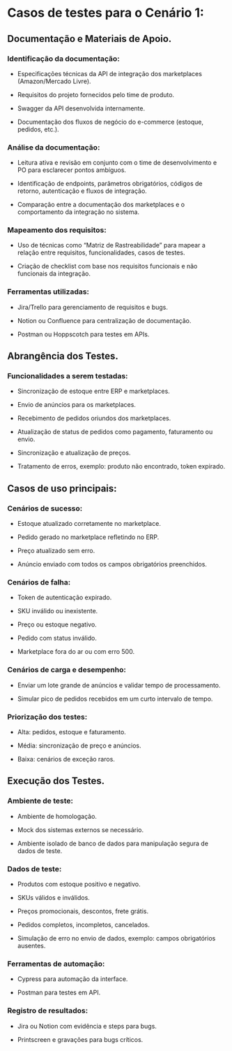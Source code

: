 # Casos de testes para o Cenário 1:

## Documentação e Materiais de Apoio.

### Identificação da documentação:

- Especificações técnicas da API de integração dos marketplaces (Amazon/Mercado Livre).

- Requisitos do projeto fornecidos pelo time de produto.

- Swagger da API desenvolvida internamente.

- Documentação dos fluxos de negócio do e-commerce (estoque, pedidos, etc.).

### Análise da documentação:

- Leitura ativa e revisão em conjunto com o time de desenvolvimento e PO para esclarecer pontos ambíguos.

- Identificação de endpoints, parâmetros obrigatórios, códigos de retorno, autenticação e fluxos de integração.

- Comparação entre a documentação dos marketplaces e o comportamento da integração no sistema.

### Mapeamento dos requisitos:

- Uso de técnicas como “Matriz de Rastreabilidade” para mapear a relação entre requisitos, funcionalidades, casos de testes.

- Criação de checklist com base nos requisitos funcionais e não funcionais da integração.

### Ferramentas utilizadas:

- Jira/Trello para gerenciamento de requisitos e bugs.

- Notion ou Confluence para centralização de documentação.

- Postman ou Hoppscotch para testes em APIs.

## Abrangência dos Testes.

### Funcionalidades a serem testadas:

- Sincronização de estoque entre ERP e marketplaces.

- Envio de anúncios para os marketplaces.

- Recebimento de pedidos oriundos dos marketplaces.

- Atualização de status de pedidos como pagamento, faturamento ou envio.

- Sincronização e atualização de preços.

- Tratamento de erros, exemplo: produto não encontrado, token expirado.

## Casos de uso principais:

### Cenários de sucesso:

- Estoque atualizado corretamente no marketplace.

- Pedido gerado no marketplace refletindo no ERP.

- Preço atualizado sem erro.

- Anúncio enviado com todos os campos obrigatórios preenchidos.

### Cenários de falha:

- Token de autenticação expirado.

- SKU inválido ou inexistente.

- Preço ou estoque negativo.

- Pedido com status inválido.

- Marketplace fora do ar ou com erro 500.

### Cenários de carga e desempenho:

- Enviar um lote grande de anúncios e validar tempo de processamento.

- Simular pico de pedidos recebidos em um curto intervalo de tempo.

### Priorização dos testes:

- Alta: pedidos, estoque e faturamento.

- Média: sincronização de preço e anúncios.

- Baixa: cenários de exceção raros.

## Execução dos Testes.

### Ambiente de teste:

- Ambiente de homologação.

- Mock dos sistemas externos se necessário.

- Ambiente isolado de banco de dados para manipulação segura de dados de teste.

### Dados de teste:

- Produtos com estoque positivo e negativo.

- SKUs válidos e inválidos.

- Preços promocionais, descontos, frete grátis.

- Pedidos completos, incompletos, cancelados.

- Simulação de erro no envio de dados, exemplo: campos obrigatórios ausentes.

### Ferramentas de automação:

- Cypress para automação da interface.

- Postman para testes em API.

### Registro de resultados:

- Jira ou Notion com evidência e steps para bugs.

- Printscreen e gravações para bugs críticos.